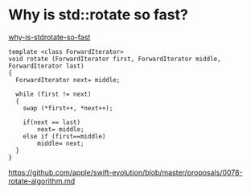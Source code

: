 # Why is std::rotate so fast?
[why-is-stdrotate-so-fast](https://stackoverflow.com/questions/21160875/why-is-stdrotate-so-fast)

```
template <class ForwardIterator>
void rotate (ForwardIterator first, ForwardIterator middle, ForwardIterator last)
{
  ForwardIterator next= middle;

  while (first != next)
  {
	swap (*first++, *next++);

	if(next == last)
		next= middle;
	else if (first==middle)
		middle= next;
  }
}
```

https://github.com/apple/swift-evolution/blob/master/proposals/0078-rotate-algorithm.md













